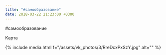```yaml
---
title: "#самообразование"
date: 2018-03-22 21:23:00 +0300
---
```


#самообразование

Карта

{% include media.html f="/assets/vk_photos/3/RreDcxPxSzY.jpg" alt="" %}
